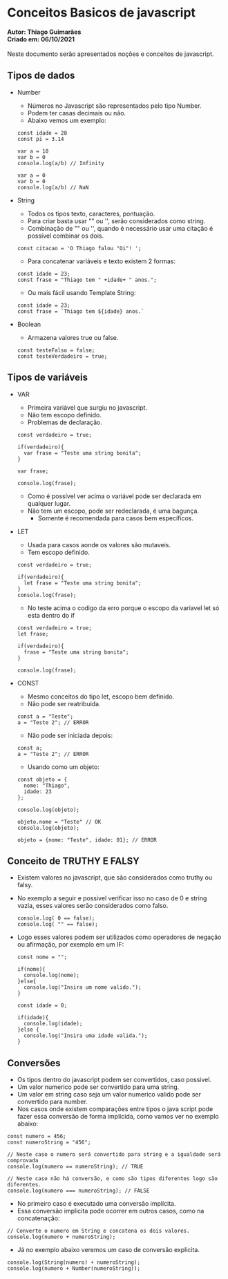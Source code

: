 # Conceitos Basicos de javascript

**Autor: Thiago Guimarães**<br>
**Criado em: 06/10/2021**<br>
<br>
Neste documento serão apresentados noções e conceitos de javascript.
<br>
## Tipos de dados
  - Number
    - Números no Javascript são representados pelo tipo Number.
    - Podem ter casas decimais ou não.
    - Abaixo vemos um exemplo:

    ```JS
    const idade = 28
    const pi = 3.14

    var a = 10
    var b = 0
    console.log(a/b) // Infinity

    var a = 0
    var b = 0
    console.log(a/b) // NaN
    ```
  
  - String
    - Todos os tipos texto, caracteres, pontuação.
    - Para criar basta usar "" ou '', serão considerados como string.
    - Combinação de "" ou '', quando é necessário usar uma citação é possível combinar os dois.
    
    ```JS
    const citacao = 'O Thiago falou "Oi"! ';
    ```

    - Para concatenar variáveis e texto existem 2 formas:
    

    ```JS
    const idade = 23;
    const frase = "Thiago tem " +idade+ " anos.";
    ```

    - Ou mais fácil usando Template String:
    

    ```JS
    const idade = 23;
    const frase = `Thiago tem ${idade} anos.`
    ```
  - Boolean 
    - Armazena valores true ou false.
    

    ```JS
    const testeFalso = false;
    const testeVerdadeiro = true;
    ```

## Tipos de variáveis

  - VAR
    - Primeira variável que surgiu no javascript.
    - Não tem escopo definido.
    - Problemas de declaração.
    

    ```JS
    const verdadeiro = true;

    if(verdadeiro){
      var frase = "Teste uma string bonita";
    }

    var frase;

    console.log(frase);
    ```
    - Como é possível ver acima o variável pode ser declarada em qualquer lugar.
    - Não tem um escopo, pode ser redeclarada, é uma bagunça.
      - Somente é recomendada para casos bem específicos.

  - LET
    - Usada para casos aonde os valores são mutaveis.
    - Tem escopo definido.
    

    ```JS
    const verdadeiro = true;

    if(verdadeiro){
      let frase = "Teste uma string bonita";
    }
    console.log(frase);
      ```

    - No teste acima o codigo da erro porque o escopo da variavel let só esta dentro do if
    

    ```JS
    const verdadeiro = true;
    let frase;

    if(verdadeiro){
      frase = "Teste uma string bonita";
    }

    console.log(frase);
    ```
  - CONST
    - Mesmo conceitos do tipo let, escopo bem definido.
    - Não pode ser reatribuida.
    

    ```JS
    const a = "Teste";
    a = "Teste 2"; // ERROR
    ```
    - Não pode ser iniciada depois:
    

    ```JS
    const a;
    a = "Teste 2"; // ERROR
    ```
    - Usando como um objeto:
    

    ```JS
    const objeto = {
      nome: "Thiago",
      idade: 23
    };

    console.log(objeto);

    objeto.nome = "Teste" // OK
    console.log(objeto);

    objeto = {nome: "Teste", idade: 01}; // ERROR
    ```
## Conceito de TRUTHY E FALSY

  - Existem valores no javascript, que são considerados como truthy ou falsy.
  - No exemplo a seguir e possivel verificar isso no caso de 0 e string vazia, esses valores serão considerados como falso.
  

    ```JS
    console.log( 0 == false);
    console.log( "" == false);
    ```
  - Logo esses valores podem ser utilizados como operadores de negação ou afirmação, por exemplo em um IF:
  

    ```JS
    const nome = "";

    if(nome){
      console.log(nome);
    }else{
      console.log("Insira um nome valido.");
    }

    const idade = 0;

    if(idade){
      console.log(idade);
    }else {
      console.log("Insira uma idade valida.");
    }
    ```

## Conversões

  - Os tipos dentro do javascript podem ser convertidos, caso possivel.
  - Um valor numerico pode ser convertido para uma string.
  - Um valor em string caso seja um valor numerico valido pode ser convertido para number.
  - Nos casos onde existem comparações entre tipos o java script pode fazer essa conversão de forma implícida, como vamos ver no exemplo abaixo:

  ```JS
  const numero = 456;
  const numeroString = "456";

  // Neste caso o numero será convertido para string e a igualdade será comprovada
  console.log(numero == numeroString); // TRUE

  // Neste caso não há conversão, e como são tipos diferentes logo são diferentes.
  console.log(numero === numeroString); // FALSE
  ```

  - No primeiro caso é executado uma conversão implícita.
  - Essa conversão implicita pode ocorrer em outros casos, como na concatenação:
  

  ```JS
  // Converte o numero em String e concatena os dois valores.
  console.log(numero + numeroString);
  ```

  - Já no exemplo abaixo veremos um caso de conversão explicita.
  

  ```JS
  console.log(String(numero) + numeroString);
  console.log(numero + Number(numeroString));
  ```
